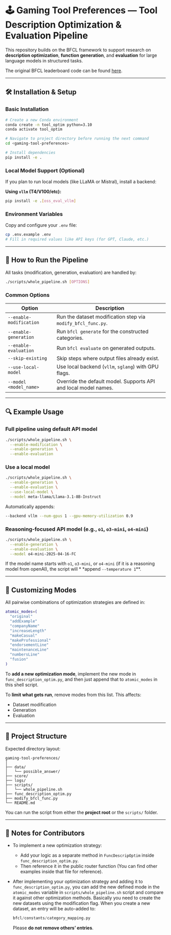 # 🕹️ Gaming Tool Preferences — Tool Description Optimization & Evaluation Pipeline

This repository builds on the BFCL framework to support research on **description optimization**, **function generation**, and **evaluation** for large language models in structured tasks.

The original BFCL leaderboard code can be
found [here](https://github.com/ShishirPatil/gorilla/tree/main/berkeley-function-call-leaderboard).

---

## 🛠️ Installation & Setup

### Basic Installation

```bash
# Create a new Conda environment
conda create -n tool_optim python=3.10
conda activate tool_optim

# Navigate to project directory before running the next command
cd <gaming-tool-preferences>

# Install dependencies
pip install -e .
```

### Local Model Support (Optional)

If you plan to run local models (like LLaMA or Mistral), install a backend:

**Using `vllm` (T4/V100/etc):**

```bash
pip install -e .[oss_eval_vllm]
```

### Environment Variables

Copy and configure your `.env` file:

```bash
cp .env.example .env
# Fill in required values like API keys (for GPT, Claude, etc.)
```

---

## 🚀 How to Run the Pipeline

All tasks (modification, generation, evaluation) are handled by:

```bash
./scripts/whole_pipeline.sh [OPTIONS]
```

### Common Options

| Option                  | Description                                                     |
|-------------------------|-----------------------------------------------------------------|
| `--enable-modification` | Run the dataset modification step via `modify_bfcl_func.py`.    |
| `--enable-generation`   | Run `bfcl generate` for the constructed categories.             |
| `--enable-evaluation`   | Run `bfcl evaluate` on generated outputs.                       |
| `--skip-existing`       | Skip steps where output files already exist.                    |
| `--use-local-model`     | Use local backend (`vllm`, `sglang`) with GPU flags.            |
| `--model <model_name>`  | Override the default model. Supports API and local model names. |

---

## 🔍 Example Usage

### Full pipeline using default API model

```bash
./scripts/whole_pipeline.sh \
  --enable-modification \
  --enable-generation \
  --enable-evaluation
```

### Use a local model

```bash
./scripts/whole_pipeline.sh \
  --enable-generation \
  --enable-evaluation \
  --use-local-model \
  --model meta-llama/Llama-3.1-8B-Instruct
```

Automatically appends:

```bash
--backend vllm --num-gpus 1 --gpu-memory-utilization 0.9
```

### Reasoning-focused API model (e.g., `o1`, `o3-mini`, `o4-mini`)

```bash
./scripts/whole_pipeline.sh \
  --enable-generation \
  --enable-evaluation \
  --model o4-mini-2025-04-16-FC
```

If the model name starts with `o1`, `o3-mini`, or `o4-mini` (if it is a reasoning model from openAI), the script will *
*append `--temperature 1`**.

---

## 🧩 Customizing Modes

All pairwise combinations of optimization strategies are defined in:

```bash
atomic_modes=(
  "original"
  "addExample"
  "companyName"
  "increaseLength"
  "makeCasual"
  "makeProfessional"
  "endorsementLine"
  "maintenanceLine"
  "numbersLine"
  "fusion"
)
```

To **add a new optimization mode**, implement the new mode in `func_description_optim.py`, and then just append that to
`atomic_modes` in this shell script.

To **limit what gets run**, remove modes from this list. This affects:

- Dataset modification
- Generation
- Evaluation

---

## 📁 Project Structure

Expected directory layout:

```
gaming-tool-preferences/
│
├── data/
│   └── possible_answer/
├── score/
├── logs/
├── scripts/
│   └── whole_pipeline.sh
├── func_description_optim.py
├── modify_bfcl_func.py
└── README.md
```

You can run the script from either the **project root** or the `scripts/` folder.

---

## 📝 Notes for Contributors

- To implement a new optimization strategy:
    - Add your logic as a separate method in `FuncDescripOptim` inside `func_description_optim.py`.
    - Then reference it in the public router function (You can find other examples inside that file for reference).

- After implementing your optimization strategy and adding it to `func_description_optim.py`, you can add the new
  defined mode in the `atomic_modes` variable in `scripts/whole_pipeline.sh` script and compare it against other
  optimization methods. Basically you need to create the new datasets using the modification flag. When you create a new
  dataset, an entry will be auto-added to:
  ```python
  bfcl/constants/category_mapping.py
  ```
  Please **do not remove others’ entries**.

